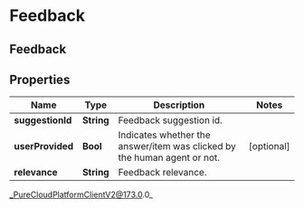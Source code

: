# Feedback

## Feedback

## Properties

|Name | Type | Description | Notes|
|------------ | ------------- | ------------- | -------------|
| **suggestionId** | **String** | Feedback suggestion id. | |
| **userProvided** | **Bool** | Indicates whether the answer/item was clicked by the human agent or not. | [optional] |
| **relevance** | **String** | Feedback relevance. | |



_PureCloudPlatformClientV2@173.0.0_
